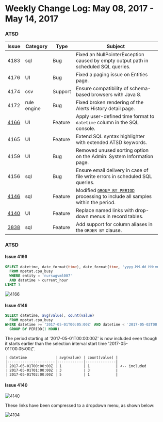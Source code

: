 # Weekly Change Log: May 08, 2017 - May 14, 2017

### ATSD

| Issue| Category    | Type    | Subject              |
|------|-------------|---------|----------------------|
| 4183 | sql | Bug | Fixed an NullPointerException caused by empty output path in scheduled SQL queries. |
| 4176 | UI | Bug | Fixed a paging issue on Entities page. |
| 4174 | csv | Support | Ensure compatibility of schema-based browsers with Java 8. |
| 4172 | rule engine | Bug | Fixed broken rendering of the Alerts History detail page. |
| [4166](#issue-4166) | UI | Feature | Apply user-defined time format to `datetime` column in the SQL console. |
| 4165 | UI | Feature | Extend SQL syntax highlighter with extended ATSD keywords. |
| 4159 | UI | Bug | Removed unused sorting option on the Admin: System Information page. |
| 4156 | sql | Bug | Ensure email delivery in case of file write errors in scheduled SQL queries. |
| [4146](#issue-4146) | sql | Feature | Modified [`GROUP BY PERIOD`](../../sql#grouping) processing to include all samples within the period. |
| [4140](#issue-4140) | UI | Feature | Replace named links with drop-down menus in record tables. |
| [3838](#issue-3838) | sql | Feature | Add support for column aliases in the `ORDER BY` clause. |

### ATSD

#### Issue 4166

```sql
SELECT datetime, date_format(time), date_format(time, 'yyyy-MM-dd HH:mm:ss z')
  FROM mpstat.cpu_busy
  WHERE entity = 'nurswgvml007'
  AND datetime > current_hour
LIMIT 3
```

![4166](Images/4166.png)

#### Issue 4146

```sql
SELECT datetime, avg(value), count(value)
  FROM mpstat.cpu_busy
WHERE datetime >= '2017-05-01T00:05:00Z' AND datetime < '2017-05-02T00:00:00Z'
  GROUP BY PERIOD(1 HOUR)
```

The period starting at '2017-05-01T00:00:00Z' is now included even though it starts earlier than the selection interval start time '2017-05-01T00:05:00Z'.

```ls
| datetime             | avg(value) | count(value) |
|----------------------|------------|--------------|
| 2017-05-01T00:00:00Z | 1          | 1            | <-- included
| 2017-05-01T01:00:00Z | 3          | 3            |
| 2017-05-01T02:00:00Z | 5          | 1            |
```

#### Issue 4140

![4140](Images/4140.1.png)

These links have been compressed to a dropdown menu, as shown below:

![4104](Images/4104.2.png)